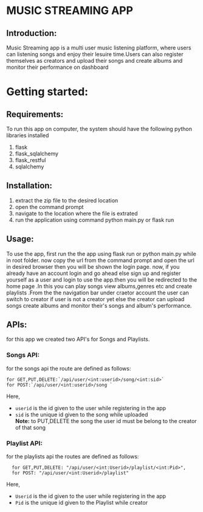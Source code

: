 # MUSIC STREAMING APP

## Introduction:
Music Streaming app is a multi user music listening platform, where users can listening songs and enjoy their lesuire time.Users can also register themselves as creators and upload their songs and create albums and monitor their performance on dashboard

# Getting started:

## Requirements:
  To run this app on computer, the system should have the following python libraries installed
  1. flask
  2. flask_sqlalchemy
  3. flask_restful
  4. sqlalchemy

## Installation:
  1. extract the zip file to the desired location
  2. open the command prompt 
  3. navigate to the location where the file is extrated
  4. run the application using command python main.py or flask run

## Usage:
  To use the app, first run the the app using flask run or python main.py while in root folder. now copy the url from the command prompt and open the url in desired browser 	then you will be shown the login page. now, if you already have an account login and go ahead else sign up and register yourself as a user and login to use the app.then you will be 	redirected to the home page .In  this you can play songs view albums,genres etc and create playlists .From the the navigation bar under craetor account the user can switch to 	creator if user is not a creator yet else the creator can upload songs create albums and monitor their's songs and album's performance.


## APIs:
  for this app we created two API's for Songs and Playlists.  
  ### Songs API:  
  for the songs api the route are defined as follows:  
  
    for GET,PUT,DELETE:`/api/user/<int:userid>/song/<int:sid>`  
    for POST:`/api/user/<int:userid>/song `  
  Here,  
  - `userid` is the id given to the user while registering in the app  
  - `sid` is the unique id given to the song while uploaded  
  __Note:__ to PUT,DELETE the song the user id must be belong to the creator of that song  
  ### Playlist API:  
  for the playlists api the routes are defined as follows:  
  
      for GET,PUT,DELETE: "/api/user/<int:Userid>/playlist/<int:Pid>",  
      for POST: "/api/user/<int:Userid>/playlist"  
  Here,  
  - `Userid` is the id given to the user while registering in the app  
  - `Pid` is the unique id given to the Playlist while creator  

